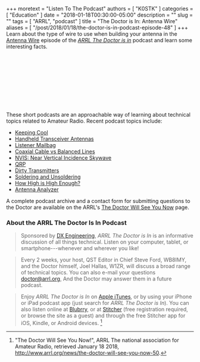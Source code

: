 +++
moretext = "Listen To The Podcast"
authors = [ "K0STK" ]
categories = [ "Education" ]
date = "2018-01-18T00:30:00-05:00"
description = ""
slug = ""
tags = [ "ARRL", "podcast" ]
title = "The Doctor is In: Antenna Wire"
aliases = [ "/post/2018/01/18/the-doctor-is-in-podcast-episode-48" ]
+++
Learn about the type of wire to use when building your antenna in the
[Antenna Wire](https://www.blubrry.com/arrl_the_doctor_is_in/29580861/antenna-wire/)
episode of the 
[*ARRL The Doctor is in*](http://www.arrl.org/doctor/) podcast and learn some
interesting facts.
<!--more-->

<iframe src="//player.blubrry.com?media_url=//media.blubrry.com/arrl_the_doctor_is_in/content.blubrry.com/arrl_the_doctor_is_in/January_18_2018_-_Antenna_Wire.mp3" scrolling="no" width="100%" height="138px" frameborder="0"></iframe>

These short podcasts are an approachable way of learning about technical
topics related to Amateur Radio. Recent podcast topics include:

* [Keeping Cool](https://www.blubrry.com/arrl_the_doctor_is_in/29579091/keeping-cool/)
* [Handheld Transceiver Antennas](https://www.blubrry.com/arrl_the_doctor_is_in/28914584/handheld-transceiver-antennas/)
* [Listener Mailbag](https://www.blubrry.com/arrl_the_doctor_is_in/28847724/listener-mailbag/)
* [Coaxial Cable vs Balanced Lines](https://www.blubrry.com/arrl_the_doctor_is_in/28796716/coaxial-cable-vs-balanced-lines/)
* [NVIS: Near Vertical Incidence Skywave](https://www.blubrry.com/arrl_the_doctor_is_in/27798352/nvis-near-vertical-incidence-skywave/)
* [QRP](https://www.blubrry.com/arrl_the_doctor_is_in/27798351/qrp/)
* [Dirty Transmitters](https://www.blubrry.com/arrl_the_doctor_is_in/27798350/dirty-transmitters/)
* [Soldering and Unsoldering](https://www.blubrry.com/arrl_the_doctor_is_in/26176939/soldering-and-unsoldering/)
* [How High is High Enough?](https://www.blubrry.com/arrl_the_doctor_is_in/26176938/how-high-is-high-enough/)
* [Antenna Analyzer](https://www.blubrry.com/arrl_the_doctor_is_in/26176937/antenna-analyzers/)

A complete podcast archive and a contact form for submitting questions
to the Doctor are available on the ARRL's
[The Doctor Will See You Now](http://www.arrl.org/doctor) page.

### About the ARRL The Doctor Is In Podcast

>Sponsored by [DX Engineering](http://www.dxengineering.com/),
*ARRL The Doctor is In* is an informative discussion of all things
technical. Listen on your computer, tablet, or smartphone---whenever and
wherever you like!

>Every 2 weeks, your host, QST Editor in Chief Steve Ford, WB8IMY, and the
Doctor himself, Joel Hallas, W1ZR, will discuss a broad range of technical
topics. You can also e-mail your questions
[doctor@arrl.org](mailto:doctor@arrl.org),
And the Doctor may answer them in a future podcast.

>Enjoy
*ARRL The Doctor is In* on
[Apple iTunes](https://itunes.apple.com/us/podcast/arrl-the-doctor-is-in/id1096749595?mt=2()),
or by using your iPhone or iPad podcast app (just search for
*ARRL The Doctor is In*). You can also listen online at
[Blubrry](https://www.blubrry.com/arrl_the_doctor_is_in/),
or at
[Stitcher](https://www.stitcher.com/)
(free registration required, or browse the site as a guest) and through
the free Stitcher app for iOS, Kindle, or Android devices. [^1]

[^1]: "The Doctor Will See You Now!", ARRL The national association for Amateur Radio, retrieved January 18 2018, http://www.arrl.org/news/the-doctor-will-see-you-now-50.
